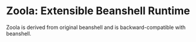 
Zoola: Extensible Beanshell Runtime
===================================

Zoola is derived from original beanshell and is backward-compatible with beanshell.

